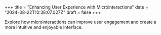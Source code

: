 +++
title = "Enhancing User Experience with Microinteractions"
date = "2024-08-22T10:38:07.027Z"
draft = false
+++

  Explore how microinteractions can improve user engagement and create a more intuitive and enjoyable interface.
        